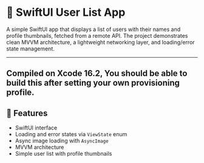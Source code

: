 # 📱 SwiftUI User List App

A simple SwiftUI app that displays a list of users with their names and profile thumbnails, fetched from a remote API. The project demonstrates clean MVVM architecture, a lightweight networking layer, and loading/error state management.

---

## Compiled on Xcode 16.2, You should be able to build this after setting your own provisioning profile.

## 🚀 Features

- SwiftUI interface
- Loading and error states via `ViewState` enum
- Async image loading with `AsyncImage`
- MVVM architecture
- Simple user list with profile thumbnails
